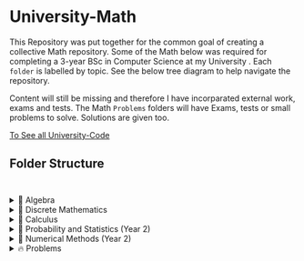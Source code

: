 # University-Math

This Repository was put together for the common goal of creating a collective Math repository. Some of the Math below was required for completing a 3-year 
BSc in Computer Science at my University . Each `folder` is labelled by topic. See the below tree diagram to help navigate the repository.

Content will still be missing and therefore I have incorparated external work, exams and tests. The  Math `Problems` folders will have Exams, tests or small problems to solve. Solutions are given too.

[To See all University-Code](https://github.com/DylanPrinsloo/University-Code.git)

## **Folder Structure** <br><br>

<details>
  <summary>📂 Algebra</summary>
  <ul>
    <li>📂 Linear Algebra</li>
    <ul>
      <li>📄 Matrix Theory (Matrices, Determinants, Linear Equations)</li>
      <li>📄 Vector Spaces (Subspaces, Basis, Dimension)</li>
      <li>📄 Eigenvalues and Eigenvectors</li>
    </ul>
    <li>📂 Advanced Linear Algebra (Year 2)</li>
    <ul>
      <li>📄 Matrix Decompositions (LU, QR, SVD)</li>
      <li>📄 Inner Product Spaces, Diagonalization</li>
      <li>📄 Applications to Computer Science (Data Science, Machine Learning)</li>
    </ul>
  </ul>
</details>

<details>
  <summary>📂 Discrete Mathematics</summary>
  <ul>
    <li>📄 Combinatorics</li>
    <li>📄 Propositional Logic and Predicate Logic</li>
    <li>📄 Set Theory and Relations</li>
    <li>📄 Proof Techniques (Induction, Contradiction, Direct Proof)</li>
    <li>📂 Advanced Discrete Mathematics (Year 2)</li>
    <ul>
      <li>📄 Graph Theory (Graphs, Trees, Networks)</li>
      <li>📄 Number Theory (Prime Numbers, Divisibility, Modular Arithmetic)</li>
      <li>📄 Applications to Cryptography and Algorithms</li>
    </ul>
  </ul>
</details>

<details>
  <summary>📂 Calculus</summary>
  <ul>
    <li>📂 Calculus I</li>
    <ul>
      <li>📄 Differentiation (Limits, Continuity, Derivatives)</li>
      <li>📄 Applications of Differentiation (Optimization Problems)</li>
      <li>📄 Integration (Definite and Indefinite Integrals)</li>
      <li>📄 Applications of Integration (Area under Curves)</li>
    </ul>
    <li>📂 Calculus II</li>
    <ul>
      <li>📄 Multivariable Calculus (Partial Derivatives, Multiple Integrals)</li>
      <li>📄 Vector Calculus (Gradient, Divergence, Curl)</li>
      <li>📄 Differential Equations (Introduction and Applications)</li>
    </ul>
  </ul>
</details>

<details>
  <summary>📂 Probability and Statistics (Year 2)</summary>
  <ul>
    <li>📄 Basic Probability Concepts</li>
    <li>📄 Random Variables and Probability Distributions</li>
    <li>📄 Expectation, Variance, Covariance</li>
    <li>📄 Descriptive Statistics</li>
    <li>📄 Hypothesis Testing and Confidence Intervals</li>
    <li>📄 Linear Regression and Correlation</li>
  </ul>
</details>

<details>
  <summary>📂 Numerical Methods (Year 2)</summary>
  <ul>
    <li>📄 Numerical Analysis (Error Analysis, Numerical Stability)</li>
    <li>📄 Numerical Solutions (Linear/Nonlinear Equations, Integration)</li>
    <li>📄 Applications to Scientific Computing</li>
  </ul>
</details>

<details>
  <summary>🔥 Problems</summary>
  <ul>
    <li>📂 Algebra</li>
    <li>📂 Discrete Mathematics</li>
    <li>📂 Calculus</li>
    <li>📂 Probability and Statistics</li>
    <li>📂 Numerical Methods</li>
    <li>📄 How problems are done?</li>

  </ul>
</details>

